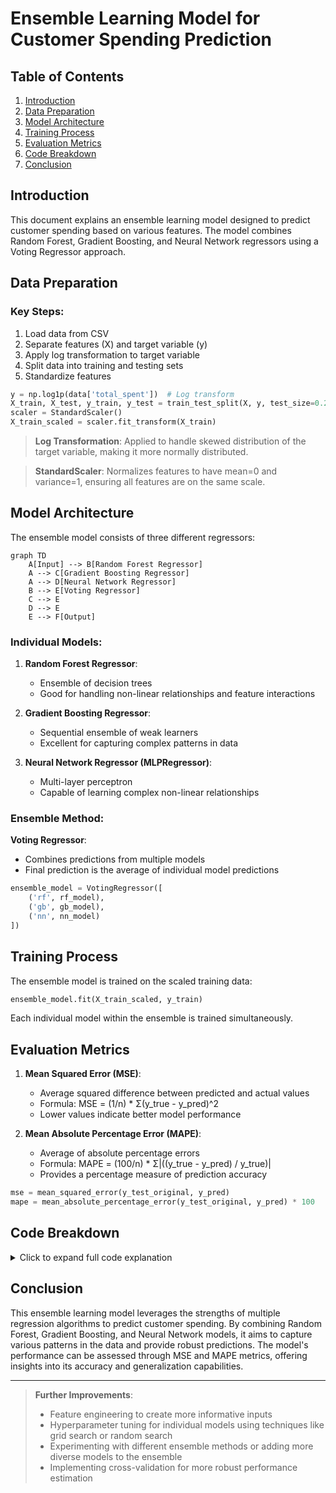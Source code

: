 # Ensemble Learning Model for Customer Spending Prediction

## Table of Contents

1. [Introduction](#introduction)
2. [Data Preparation](#data-preparation)
3. [Model Architecture](#model-architecture)
4. [Training Process](#training-process)
5. [Evaluation Metrics](#evaluation-metrics)
6. [Code Breakdown](#code-breakdown)
7. [Conclusion](#conclusion)

## Introduction

This document explains an ensemble learning model designed to predict customer spending based on various features. The model combines Random Forest, Gradient Boosting, and Neural Network regressors using a Voting Regressor approach.

## Data Preparation

### Key Steps:
1. Load data from CSV
2. Separate features (X) and target variable (y)
3. Apply log transformation to target variable
4. Split data into training and testing sets
5. Standardize features

```python
y = np.log1p(data['total_spent'])  # Log transform
X_train, X_test, y_train, y_test = train_test_split(X, y, test_size=0.2, random_state=42)
scaler = StandardScaler()
X_train_scaled = scaler.fit_transform(X_train)
```

> **Log Transformation**: Applied to handle skewed distribution of the target variable, making it more normally distributed.

> **StandardScaler**: Normalizes features to have mean=0 and variance=1, ensuring all features are on the same scale.

## Model Architecture

The ensemble model consists of three different regressors:

```mermaid
graph TD
    A[Input] --> B[Random Forest Regressor]
    A --> C[Gradient Boosting Regressor]
    A --> D[Neural Network Regressor]
    B --> E[Voting Regressor]
    C --> E
    D --> E
    E --> F[Output]
```

### Individual Models:

1. **Random Forest Regressor**:
   - Ensemble of decision trees
   - Good for handling non-linear relationships and feature interactions

2. **Gradient Boosting Regressor**:
   - Sequential ensemble of weak learners
   - Excellent for capturing complex patterns in data

3. **Neural Network Regressor (MLPRegressor)**:
   - Multi-layer perceptron
   - Capable of learning complex non-linear relationships

### Ensemble Method:

**Voting Regressor**:
- Combines predictions from multiple models
- Final prediction is the average of individual model predictions

```python
ensemble_model = VotingRegressor([
    ('rf', rf_model),
    ('gb', gb_model),
    ('nn', nn_model)
])
```

## Training Process

The ensemble model is trained on the scaled training data:

```python
ensemble_model.fit(X_train_scaled, y_train)
```

Each individual model within the ensemble is trained simultaneously.

## Evaluation Metrics

1. **Mean Squared Error (MSE)**:
   - Average squared difference between predicted and actual values
   - Formula: MSE = (1/n) * Σ(y_true - y_pred)^2
   - Lower values indicate better model performance

2. **Mean Absolute Percentage Error (MAPE)**:
   - Average of absolute percentage errors
   - Formula: MAPE = (100/n) * Σ|((y_true - y_pred) / y_true)|
   - Provides a percentage measure of prediction accuracy

```python
mse = mean_squared_error(y_test_original, y_pred)
mape = mean_absolute_percentage_error(y_test_original, y_pred) * 100
```

## Code Breakdown

<details>
<summary>Click to expand full code explanation</summary>

```python
# Import necessary libraries
import pandas as pd
import numpy as np
from sklearn.model_selection import train_test_split
from sklearn.preprocessing import StandardScaler
from sklearn.ensemble import RandomForestRegressor, GradientBoostingRegressor, VotingRegressor
from sklearn.neural_network import MLPRegressor
from sklearn.metrics import mean_squared_error, mean_absolute_percentage_error

# Load and preprocess data
data = pd.read_csv('../datasets/cleaned_customer_data.csv')
X = data.drop(['total_spent'], axis=1)
y = np.log1p(data['total_spent'])  # Log transform

# Split and scale data
X_train, X_test, y_train, y_test = train_test_split(X, y, test_size=0.2, random_state=42)
scaler = StandardScaler()
X_train_scaled = scaler.fit_transform(X_train)
X_test_scaled = scaler.transform(X_test)

# Define individual models
rf_model = RandomForestRegressor(n_estimators=100, random_state=42)
gb_model = GradientBoostingRegressor(n_estimators=100, random_state=42)
nn_model = MLPRegressor(hidden_layer_sizes=(64, 32), max_iter=1000, random_state=42)

# Create and train the ensemble model
ensemble_model = VotingRegressor([
    ('rf', rf_model),
    ('gb', gb_model),
    ('nn', nn_model)
])
ensemble_model.fit(X_train_scaled, y_train)

# Make predictions and evaluate
y_pred = np.expm1(ensemble_model.predict(X_test_scaled))
y_test_original = np.expm1(y_test)

mse = mean_squared_error(y_test_original, y_pred)
mape = mean_absolute_percentage_error(y_test_original, y_pred) * 100

print(f"Mean Squared Error: {mse:.2f}")
print(f"Mean Absolute Percentage Error: {mape:.2f}%")
```

</details>

## Conclusion

This ensemble learning model leverages the strengths of multiple regression algorithms to predict customer spending. By combining Random Forest, Gradient Boosting, and Neural Network models, it aims to capture various patterns in the data and provide robust predictions. The model's performance can be assessed through MSE and MAPE metrics, offering insights into its accuracy and generalization capabilities.

---

> **Further Improvements**:
> - Feature engineering to create more informative inputs
> - Hyperparameter tuning for individual models using techniques like grid search or random search
> - Experimenting with different ensemble methods or adding more diverse models to the ensemble
> - Implementing cross-validation for more robust performance estimation
